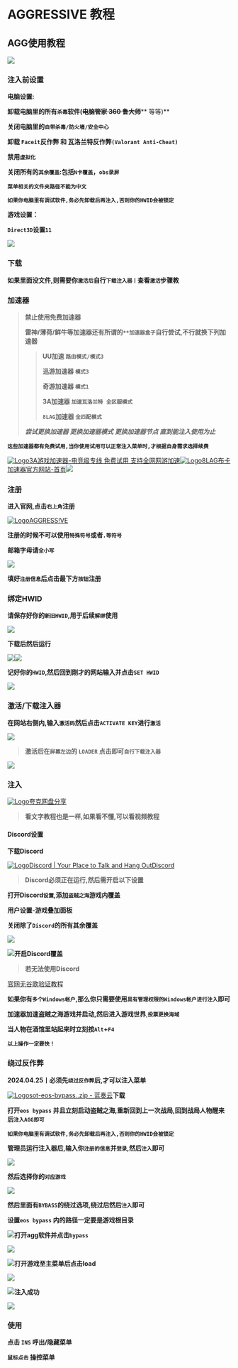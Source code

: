 # AGGRESSIVE 教程

## AGG使用教程

![](https://docs.hzz.im/\~gitbook/image?url=https%3A%2F%2F1382592200-files.gitbook.io%2F%7E%2Ffiles%2Fv0%2Fb%2Fgitbook-x-prod.appspot.com%2Fo%2Fspaces%252F7YXEHggLzaiKwZjRSOD4%252Fuploads%252FtSmXsatL74GE8f9pMoPc%252Fbj6ub4goj47xuohui3md.jpg%3Falt%3Dmedia%26token%3Ddcde6b9d-89c7-4f9f-a72e-7a667ad03609\&width=768\&dpr=4\&quality=100\&sign=9c580485\&sv=1)

### 注入前设置 <a href="#zhu-ru-qian-she-zhi" id="zhu-ru-qian-she-zhi"></a>

**电脑设置:**

**卸载电脑里的所有`杀毒`软件(**~~**电脑管家 360 鲁大师**~~** 等等)**

**关闭电脑里的`自带杀毒/防火墙/安全中心`**

**卸载 `Faceit`反作弊 和 瓦洛兰特反作弊`(Valorant Anti-Cheat)`**

**禁用`虚拟化`**

**关闭所有的`其余覆盖`:包括`N卡覆盖`，`obs录屏`**

**`菜单相关的文件夹路径不能为中文`**

**`如果你电脑里有调试软件,务必先卸载后再注入,否则你的HWID会被锁定`**

**游戏设置：**

**`Direct3D`设置`11`**

![](https://docs.hzz.im/\~gitbook/image?url=https%3A%2F%2F1382592200-files.gitbook.io%2F%7E%2Ffiles%2Fv0%2Fb%2Fgitbook-x-prod.appspot.com%2Fo%2Fspaces%252F7YXEHggLzaiKwZjRSOD4%252Fuploads%252F1Zj7vzGPvlz2FoN7KDwu%252Fimage.png%3Falt%3Dmedia%26token%3Dadf2e81b-4660-4acb-af29-729d674d6512\&width=768\&dpr=4\&quality=100\&sign=e93b08d1\&sv=1)

### 下载 <a href="#xia-zai" id="xia-zai"></a>

**如果里面没文件,则需要你`激活后`自行`下载注入器丨`查看`激活`步骤教**

### **加速器** <a href="#jia-su-qi" id="jia-su-qi"></a>

> **禁止使用免费加速器**
>
> **雷神/薄荷/鲜牛等加速器还有所谓的`**加速器盒子`自行尝试,不行就换下列加速器**
>
> > **UU加速 `路由模式/模式3`**
> >
> > **迅游加速器 `模式3`**
> >
> > **奇游加速器 `模式1`**
> >
> > **3A加速器 `加速瓦洛兰特 全区服模式`**
> >
> > **`8LAG`加速器 `全匹配模式`**
>
> _**尝试更换加速器 更换加速器模式 更换加速器节点 直到能注入使用为止**_

**`这些加速器都有免费试用,当你使用试用可以正常注入菜单时,才根据自身需求选择续费`**

[![Logo](https://www.3ayx.net/favicon.ico)3A游戏加速器-电竞级专线 免费试用 支持全网网游加速](https://www.3ayx.net/act/invite/?inviter=4jbxCpTUImc1f/aQaBrw4A==)[![Logo](https://www.8lag.cn/favicon.ico)8LAG布卡加速器官方网站-首页](https://www.8lag.cn/)![](https://docs.hzz.im/\~gitbook/image?url=https%3A%2F%2F1382592200-files.gitbook.io%2F%7E%2Ffiles%2Fv0%2Fb%2Fgitbook-x-prod.appspot.com%2Fo%2Fspaces%252F7YXEHggLzaiKwZjRSOD4%252Fuploads%252FkTGNj46xAioyfQtHDwNa%252F3A%25E5%258A%25A0%25E9%2580%259F%25E5%2599%25A8%25E3%2580%2581.png%3Falt%3Dmedia%26token%3Db6a348f1-da2a-487f-b447-7d7de61ccd67\&width=768\&dpr=4\&quality=100\&sign=5c5a4320\&sv=1)

### 注册 <a href="#zhu-ce" id="zhu-ce"></a>

**进入官网,点击`右上角`注册**

[![Logo](https://aggressivesoft.site/src/favicon.png)AGGRESS!VE](https://aggressivesoft.site/)

**注册的时候不可以使用`特殊符号`或者`.等符号`**

**邮箱字母请`全小写`**

![](https://docs.hzz.im/\~gitbook/image?url=https%3A%2F%2F1382592200-files.gitbook.io%2F%7E%2Ffiles%2Fv0%2Fb%2Fgitbook-x-prod.appspot.com%2Fo%2Fspaces%252F7YXEHggLzaiKwZjRSOD4%252Fuploads%252FxcIbMYHANUM0kippenqh%252Fimage.png%3Falt%3Dmedia%26token%3D5f4c81eb-7e15-45ee-b627-149eeef17d18\&width=768\&dpr=4\&quality=100\&sign=b4d3e0b6\&sv=1)

**填好`注册信息`后点击最下方`按钮`注册**

### 绑定HWID <a href="#bang-ding-hwid" id="bang-ding-hwid"></a>

**请保存好你的`新旧HWID`,用于后续`解绑`使用**

![](https://docs.hzz.im/\~gitbook/image?url=https%3A%2F%2F1382592200-files.gitbook.io%2F%7E%2Ffiles%2Fv0%2Fb%2Fgitbook-x-prod.appspot.com%2Fo%2Fspaces%252F7YXEHggLzaiKwZjRSOD4%252Fuploads%252FGe5fnSGOA0DKhrtEiEcP%252F%25E4%25B8%258B%25E8%25BD%25BDhwid.png%3Falt%3Dmedia%26token%3D52e0bd9e-3bf1-491d-8d2d-e29068fb47e1\&width=768\&dpr=4\&quality=100\&sign=660f12c1\&sv=1)

**下载后然后运行**

![](https://docs.hzz.im/\~gitbook/image?url=https%3A%2F%2F1382592200-files.gitbook.io%2F%7E%2Ffiles%2Fv0%2Fb%2Fgitbook-x-prod.appspot.com%2Fo%2Fspaces%252F7YXEHggLzaiKwZjRSOD4%252Fuploads%252Ft6mfbyebB1LJvPDepcjd%252Fimage.png%3Falt%3Dmedia%26token%3Dd2f745fb-3d81-4e30-a0a0-eabea4fcfb8c\&width=768\&dpr=4\&quality=100\&sign=b5d10921\&sv=1)![](https://docs.hzz.im/\~gitbook/image?url=https%3A%2F%2F1382592200-files.gitbook.io%2F%7E%2Ffiles%2Fv0%2Fb%2Fgitbook-x-prod.appspot.com%2Fo%2Fspaces%252F7YXEHggLzaiKwZjRSOD4%252Fuploads%252FxG2JtPASx3PM66dPZxIq%252Fimage.png%3Falt%3Dmedia%26token%3Dea4df243-ec59-4bab-9838-3a878b2d3986\&width=768\&dpr=4\&quality=100\&sign=a5d0f3e1\&sv=1)

**记好你的`HWID`,然后回到刚才的网站输入并点击`SET HWID`**

![](https://docs.hzz.im/\~gitbook/image?url=https%3A%2F%2F1382592200-files.gitbook.io%2F%7E%2Ffiles%2Fv0%2Fb%2Fgitbook-x-prod.appspot.com%2Fo%2Fspaces%252F7YXEHggLzaiKwZjRSOD4%252Fuploads%252Fqy3pKq19h1cl4r7eAdze%252Fimage.png%3Falt%3Dmedia%26token%3Da00001ef-c285-414f-b657-658a272c059f\&width=768\&dpr=4\&quality=100\&sign=4408f448\&sv=1)

### 激活/下载注入器 <a href="#ji-huo-xia-zai-zhu-ru-qi" id="ji-huo-xia-zai-zhu-ru-qi"></a>

**在网站右侧内,输入`激活码`然后点击`ACTIVATE KEY`进行`激活`**

![](https://docs.hzz.im/\~gitbook/image?url=https%3A%2F%2F1382592200-files.gitbook.io%2F%7E%2Ffiles%2Fv0%2Fb%2Fgitbook-x-prod.appspot.com%2Fo%2Fspaces%252F7YXEHggLzaiKwZjRSOD4%252Fuploads%252FY3NfU3YiWqqaqqgt37z9%252Fimage.png%3Falt%3Dmedia%26token%3D6aec07e0-39b0-4c0c-b6f8-bb2695fba06c\&width=768\&dpr=4\&quality=100\&sign=ad018294\&sv=1)

> **激活后在`屏幕左边`的 `LOADER` 点击即可`自行下载注入器`**

![](https://docs.hzz.im/\~gitbook/image?url=https%3A%2F%2F1382592200-files.gitbook.io%2F%7E%2Ffiles%2Fv0%2Fb%2Fgitbook-x-prod.appspot.com%2Fo%2Fspaces%252F7YXEHggLzaiKwZjRSOD4%252Fuploads%252FHBb9Lz2Jf2yleGJm8RhK%252FAGG%25E6%25B3%25A8%25E5%2585%25A5%25E5%2599%25A8.png%3Falt%3Dmedia%26token%3D8029d3d0-d76d-4089-90ed-f542dd87894d\&width=768\&dpr=4\&quality=100\&sign=dd88ef6e\&sv=1)

### 注入 <a href="#zhu-ru" id="zhu-ru"></a>

[![Logo](https://pan.quark.cn/favicon.ico)夸克网盘分享](https://pan.quark.cn/s/79a179e805ae)

> **看文字教程也是一样,如果看不懂,可以看视频教程**

#### Discord设置 <a href="#discord-she-zhi" id="discord-she-zhi"></a>

**下载Discord**

[![Logo](https://discord.com/assets/847541504914fd33810e70a0ea73177e.ico)Discord | Your Place to Talk and Hang OutDiscord](https://discord.com/)

> **Discord必须正在运行,然后需开启以下设置**

**打开Discord`设置`,添加`盗贼之海`游戏内覆盖**

**用户设置-游戏叠加面板**

**关闭除了`Discord`的所有其余覆盖**

![](https://docs.hzz.im/\~gitbook/image?url=https%3A%2F%2F1382592200-files.gitbook.io%2F%7E%2Ffiles%2Fv0%2Fb%2Fgitbook-x-prod.appspot.com%2Fo%2Fspaces%252F7YXEHggLzaiKwZjRSOD4%252Fuploads%252F8VkBXdwk9ekehI5U5gVq%252Fdiscord%25E8%25A6%2586%25E7%259B%2596.png%3Falt%3Dmedia%26token%3Dcab72c66-e1f6-41ff-86a1-24a38b3fc27e\&width=768\&dpr=4\&quality=100\&sign=4c192a0e\&sv=1)

![](https://docs.hzz.im/\~gitbook/image?url=https%3A%2F%2F1382592200-files.gitbook.io%2F%7E%2Ffiles%2Fv0%2Fb%2Fgitbook-x-prod.appspot.com%2Fo%2Fspaces%252F7YXEHggLzaiKwZjRSOD4%252Fuploads%252FTw1C7odSxAABltTvAXYK%252Fimage.png%3Falt%3Dmedia%26token%3D22851975-b0ab-4b69-aac2-6220d99cc0ca\&width=768\&dpr=4\&quality=100\&sign=bb0c25d2\&sv=1)**开启Discord覆盖**

> **若无法使用Discord**

[官网无谷歌验证教程](https://docs.hzz.im/misc/o/steam++)

**如果你有`多个Windows帐户`,那么你只需要使用`具有管理权限的Windows帐户进行注入`即可**

**加速器加速盗贼之海游戏并启动,然后进入游戏世界**,**`投票更换海域`**

**当人物在酒馆里站起来时立刻按`Alt`+`F4`**

**`以上操作一定要快！`**

### 绕过反作弊 <a href="#rao-guo-fan-zuo-bi" id="rao-guo-fan-zuo-bi"></a>

**2024.04.25丨必须先`绕过反作弊`后,才可以注入菜单**

[![Logo](https://assets.woozooo.com/assets/favicon.ico)sot-eos-bypass..zip - 蓝奏云](https://hzmod.lanzoue.com/iWi8h1thz86h)**下载**

**打开`eos bypass` 并且立刻启动盗贼之海,重新回到上一次战局,回到战局人物醒来后`注入AGG即可`**

**`如果你电脑里有调试软件,务必先卸载后再注入,否则你的HWID会被锁定`**

**管理员运行注入器后,输入你`注册的信息`并`登录`,然后`注入`即可**

![](https://docs.hzz.im/\~gitbook/image?url=https%3A%2F%2F1382592200-files.gitbook.io%2F%7E%2Ffiles%2Fv0%2Fb%2Fgitbook-x-prod.appspot.com%2Fo%2Fspaces%252F7YXEHggLzaiKwZjRSOD4%252Fuploads%252FjiMxDOBnXDfEzbnGBVAH%252Fimage.png%3Falt%3Dmedia%26token%3D90b0c61b-c149-46b7-a442-b20b45624bf8\&width=768\&dpr=4\&quality=100\&sign=4cfff888\&sv=1)

**然后选择你的`对应游戏`**

![](https://docs.hzz.im/\~gitbook/image?url=https%3A%2F%2F1382592200-files.gitbook.io%2F%7E%2Ffiles%2Fv0%2Fb%2Fgitbook-x-prod.appspot.com%2Fo%2Fspaces%252F7YXEHggLzaiKwZjRSOD4%252Fuploads%252FzQqAARDV0bIQ8pLEy8sh%252Fimage.png%3Falt%3Dmedia%26token%3D33d785b5-5727-4cbf-81c7-2186cef474ef\&width=768\&dpr=4\&quality=100\&sign=4ddd4507\&sv=1)

**然后里面有`BYBASS`的绕过选项,绕过后然后`注入`即可**

**设置`eos bypass` 内的路径一定要是游戏根目录**

![](https://docs.hzz.im/\~gitbook/image?url=https%3A%2F%2F1382592200-files.gitbook.io%2F%7E%2Ffiles%2Fv0%2Fb%2Fgitbook-x-prod.appspot.com%2Fo%2Fspaces%252F7YXEHggLzaiKwZjRSOD4%252Fuploads%252FNeGIHgfKgXK2CoLNEbP0%252F%25E6%2589%2593%25E5%25BC%2580agg%25E8%25BD%25AF%25E4%25BB%25B6%25E5%25B9%25B6%25E7%2582%25B9%25E5%2587%25BBbypass.png%3Falt%3Dmedia%26token%3D49024d22-6e83-41c0-97c2-4f6c447369cc\&width=768\&dpr=4\&quality=100\&sign=dcb0967\&sv=1)**打开agg软件并点击`bypass`**

![](https://docs.hzz.im/\~gitbook/image?url=https%3A%2F%2F1382592200-files.gitbook.io%2F%7E%2Ffiles%2Fv0%2Fb%2Fgitbook-x-prod.appspot.com%2Fo%2Fspaces%252F7YXEHggLzaiKwZjRSOD4%252Fuploads%252F3RBjTqk2jHd356HSRszd%252Fimage.png%3Falt%3Dmedia%26token%3D8e44dc4c-9b1c-4d05-b17e-390663b070f7\&width=768\&dpr=4\&quality=100\&sign=bbdacfa5\&sv=1)

![](https://docs.hzz.im/\~gitbook/image?url=https%3A%2F%2F1382592200-files.gitbook.io%2F%7E%2Ffiles%2Fv0%2Fb%2Fgitbook-x-prod.appspot.com%2Fo%2Fspaces%252F7YXEHggLzaiKwZjRSOD4%252Fuploads%252FmIQ6zs3xUolJ1Zdjadv0%252F%25E6%2589%2593%25E5%25BC%2580%25E6%25B8%25B8%25E6%2588%258F%25E8%2587%25B3%25E4%25B8%25BB%25E8%258F%259C%25E5%258D%2595%25E5%2590%258E%25E7%2582%25B9%25E5%2587%25BBload.png%3Falt%3Dmedia%26token%3D841f6d8c-bd4b-4eb8-ae22-bcd6fb9b8162\&width=768\&dpr=4\&quality=100\&sign=69a0cf92\&sv=1)**打开游戏至主菜单后点击load**

![](https://docs.hzz.im/\~gitbook/image?url=https%3A%2F%2F1382592200-files.gitbook.io%2F%7E%2Ffiles%2Fv0%2Fb%2Fgitbook-x-prod.appspot.com%2Fo%2Fspaces%252F7YXEHggLzaiKwZjRSOD4%252Fuploads%252FU0PBrpIAlOGZVPfHWhg0%252Fimage.png%3Falt%3Dmedia%26token%3Ded807a80-19e3-483b-b6a2-8ae84cf85c72\&width=768\&dpr=4\&quality=100\&sign=317ad9b\&sv=1)

![](https://docs.hzz.im/\~gitbook/image?url=https%3A%2F%2F1382592200-files.gitbook.io%2F%7E%2Ffiles%2Fv0%2Fb%2Fgitbook-x-prod.appspot.com%2Fo%2Fspaces%252F7YXEHggLzaiKwZjRSOD4%252Fuploads%252Fpuyq2GYa8Sv2ECrzwfrm%252F%25E6%25B3%25A8%25E5%2585%25A5%25E6%2588%2590%25E5%258A%259F.png%3Falt%3Dmedia%26token%3Df31d58e8-660f-452b-a386-e19a47f7c618\&width=768\&dpr=4\&quality=100\&sign=e63921a0\&sv=1)**注入成功**

![](https://docs.hzz.im/\~gitbook/image?url=https%3A%2F%2F1382592200-files.gitbook.io%2F%7E%2Ffiles%2Fv0%2Fb%2Fgitbook-x-prod.appspot.com%2Fo%2Fspaces%252F7YXEHggLzaiKwZjRSOD4%252Fuploads%252FNV8dmOP18ZNasLHRfB1E%252Fimage.png%3Falt%3Dmedia%26token%3D551d6f36-24de-4a9b-8833-e08d84ff7009\&width=768\&dpr=4\&quality=100\&sign=70a98534\&sv=1)

### **使用** <a href="#shi-yong" id="shi-yong"></a>

**点击 `INS` 呼出/隐藏菜单**

**`鼠标点击` 操控菜单**
